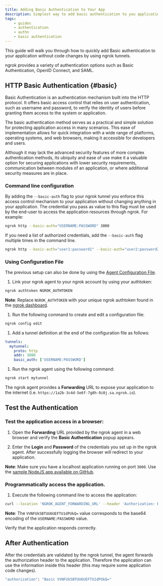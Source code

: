 ```yaml
---
title: Adding Basic Authentication to Your App
description: Simplest way to add basic authentication to you application without code changes
tags:
    - guides
    - authentication
    - authn
    - basic authentication
---
```


This guide will walk you through how to quickly add Basic authentication to your application without code changes by using ngrok tunnels.

ngrok provides a variety of authentication options such as Basic Authentication, OpenID Connect, and SAML.
 

## HTTP Basic Authentication {#basic}

Basic Authentication is an authentication mechanism built into the HTTP protocol. It offers basic access control  that relies on user authentication, such as username and password, to verify the identity of users before granting them access to the system or application.

The basic authentication method serves as a practical and simple solution for protecting application access in many scenarios. This ease of implementation allows for quick integration with a wide range of platforms, operating systems, and web browsers, making it accessible for developers and users. 

Although it may lack the advanced security features of more complex authentication methods, its ubiquity and ease of use make it a valuable option for securing applications with lower security requirements, communication between modules of an application, or where additional security measures are in place.


### Command line configuration 

By adding the `--basic-auth` flag to your ngrok tunnel you enforce this access control mechanism to your application without changing anything in your application. The credential you pass as value to this flag must be used by the end-user to access the application resources through ngrok. For example:
```bash
ngrok http --basic-auth="USERNAME:PASSWORD" 3000
```

If you need a list of authorized credentials, add the `--basic-auth` flag multiple times in the command line.
```bash
ngrok http --basic-auth="user1:password1" --basic-auth="user2:password2" 3000
```

### Using Configuration File

The previous setup can also be done by using the [Agent Configuration File](/ngrok-agent/config/#tunnel-definitions).

  1. Link your ngrok agent to your ngrok account by using your authtoken:
  ```bash
  ngrok authtoken NGROK_AUTHTOKEN
  ```
  **Note**: Replace `NGROK_AUTHTOKEN` with your unique ngrok authtoken found in the [ngrok dashboard](https://dashboard.ngrok.com/get-started/your-authtoken).

  1. Run the following command to create and edit a configuration file:
  ```bash
  ngrok config edit
  ```

  1. Add a tunnel definition at the end of the configuration file as follows:
  ```yaml
  tunnels:
    mytunnel:
      proto: http
      addr: 3000
      basic_auth: ['USERNAME:PASSWORD']
  ```

  1. Run the ngrok agent using the following command:
  ```bash
  ngrok start mytunnel
  ```

The ngrok agent provides a **Forwarding** URL to expose your application to the internet (i.e. `https://1a2b-3c4d-5e6f-7g8h-9i0j.sa.ngrok.io`).


## Test the Authentication

### Test the application access in a browser:

  1. Open the **Forwarding** URL provided by the ngrok agent in a web browser and verify the **Basic Authentication** popup appears.

  1. Enter the **Login** and **Password** of the credentials you set up in the ngrok agent. After successfully logging the browser will redirect to your application.

  **Note**: Make sure you have a localhost application running on port `3000`. Use the [sample NodeJS app available on GitHub](https://github.com/ngrok/ngrok-webhook-nodejs-sample). 


### Programmatically access the application.

  1. Execute the following command line to access the application:
  ```bash
  curl --location 'NGROK_AGENT_FORWARDING_URL' --header 'Authorization: Basic VVNFUk5BTUU6UEFTU1dPUkQ='
  ```

  **Note**: The `VVNFUk5BTUU6UEFTU1dPUkQ=` value corresponds to the base64 encoding of the `USERNAME:PASSWORD` value.

Verify that the application responds correctly.


## After Authentication

After the credentials are validated by the ngrok tunnel, the agent forwards the authorization header to the application. Therefore the application can use the information inside this header (this may require some application code changes).

```bash
"authorization": "Basic VVNFUk5BTUU6UEFTU1dPUkQ="
```

